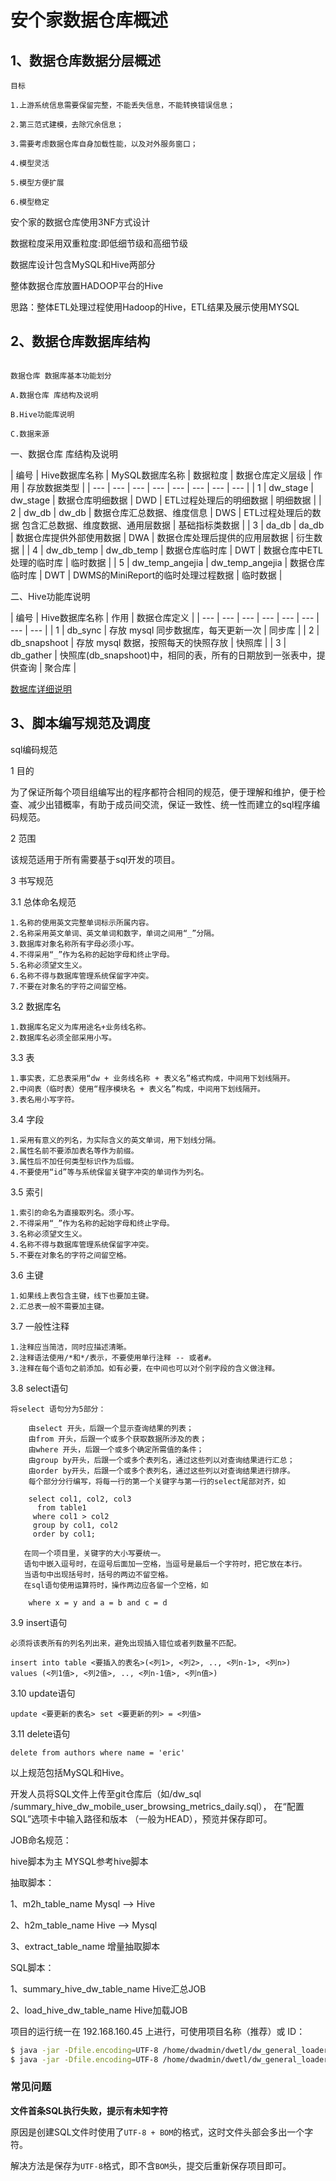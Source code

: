 安个家数据仓库概述
================


## 1、数据仓库数据分层概述

```
目标

1.上游系统信息需要保留完整，不能丢失信息，不能转换错误信息；

2.第三范式建模，去除冗余信息；

3.需要考虑数据仓库自身加载性能，以及对外服务窗口；

4.模型灵活

5.模型方便扩展

6.模型稳定

```

安个家的数据仓库使用3NF方式设计


数据粒度采用双重粒度:即低细节级和高细节级


数据库设计包含MySQL和Hive两部分


整体数据仓库放置HADOOP平台的Hive


思路：整体ETL处理过程使用Hadoop的Hive，ETL结果及展示使用MYSQL



## 2、数据仓库数据库结构


```

数据仓库 数据库基本功能划分

A.数据仓库 库结构及说明

B.Hive功能库说明

C.数据来源

```

一、数据仓库 库结构及说明

| 编号 | Hive数据库名称 | MySQL数据库名称 | 数据粒度 | 数据仓库定义层级 | 作用 | 存放数据类型 |
| --- | --- | --- | --- | --- | --- | --- | --- |
| 1 | dw_stage | dw_stage | 数据仓库明细数据 | DWD | ETL过程处理后的明细数据 | 明细数据 |
| 2 | dw_db | dw_db | 数据仓库汇总数据、维度信息  | DWS | ETL过程处理后的数据 包含汇总数据、维度数据、通用层数据 | 基础指标类数据 |
| 3 | da_db | da_db | 数据仓库提供外部使用数据  | DWA | 数据仓库处理后提供的应用层数据 | 衍生数据 |
| 4 | dw_db_temp | dw_db_temp | 数据仓库临时库 | DWT | 数据仓库中ETL处理的临时库 | 临时数据 |
| 5 | dw_temp_angejia | dw_temp_angejia | 数据仓库临时库 | DWT | DWMS的MiniReport的临时处理过程数据 | 临时数据 |

二、Hive功能库说明

| 编号 | Hive数据库名称 | 作用 | 数据仓库定义 |
| --- | --- | --- | --- | --- | --- | --- | --- |
| 1 | db_sync | 存放 mysql 同步数据库，每天更新一次 | 同步库 |
| 2 | db_snapshoot | 存放 mysql 数据，按照每天的快照存放 | 快照库 |
| 3 | db_gather | 快照库(db_snapshoot)中，相同的表，所有的日期放到一张表中，提供查询 | 聚合库 |

[数据库详细说明](/docs/service/dw-databases/table-design/detail-tables/readme.md)

## 3、脚本编写规范及调度

sql编码规范

1 目的

为了保证所每个项目组编写出的程序都符合相同的规范，便于理解和维护，便于检查、减少出错概率，有助于成员间交流，保证一致性、统一性而建立的sql程序编码规范。

2 范围

该规范适用于所有需要基于sql开发的项目。

3 书写规范

3.1 总体命名规范

  	1.名称的使用英文完整单词标示所属内容。
  	2.名称采用英文单词、英文单词和数字，单词之间用“_”分隔。
  	3.数据库对象名称所有字母必须小写。
  	4.不得采用“_”作为名称的起始字母和终止字母。
  	5.名称必须望文生义。
  	6.名称不得与数据库管理系统保留字冲突。
  	7.不要在对象名的字符之间留空格。

3.2 数据库名

  	1.数据库名定义为库用途名+业务线名称。
  	2.数据库名必须全部采用小写。

3.3 表

  	1.事实表，汇总表采用“dw + 业务线名称 + 表义名”格式构成，中间用下划线隔开。
  	2.中间表（临时表）使用“程序模块名 + 表义名”构成，中间用下划线隔开。
  	3.表名用小写字符。

3.4 字段

  	1.采用有意义的列名，为实际含义的英文单词，用下划线分隔。
  	2.属性名前不要添加表名等作为前缀。
  	3.属性后不加任何类型标识作为后缀。
  	4.不要使用“id”等与系统保留关键字冲突的单词作为列名。

3.5 索引

  	1.索引的命名为直接取列名。须小写。
  	2.不得采用“_”作为名称的起始字母和终止字母。
  	3.名称必须望文生义。
  	4.名称不得与数据库管理系统保留字冲突。
  	5.不要在对象名的字符之间留空格。

3.6 主键

  	1.如果线上表包含主键，线下也要加主键。
  	2.汇总表一般不需要加主键。

3.7 一般性注释

  	1.注释应当简洁，同时应描述清晰。
  	2.注释语法使用/*和*/表示，不要使用单行注释 -- 或者#。
  	3.注释在每个语句之前添加。如有必要，在中间也可以对个别字段的含义做注释。

3.8 select语句

  	将select 语句分为5部分：

		由select 开头，后跟一个显示查询结果的列表；
		由from 开头，后跟一个或多个获取数据所涉及的表；
		由where 开头，后跟一个或多个确定所需值的条件；
		由group by开头，后跟一个或多个表列名，通过这些列以对查询结果进行汇总；
		由order by开头，后跟一个或多个表列名，通过这些列以对查询结果进行排序。
        每个部分分行编写，将每一行的第一个关键字与第一行的select尾部对齐，如

        select col1, col2, col3
          from table1
         where col1 > col2
         group by col1, col2
         order by col1;

       在同一个项目里，关键字的大小写要统一。
       语句中嵌入逗号时，在逗号后面加一空格，当逗号是最后一个字符时，把它放在本行。
       当语句中出现括号时，括号的两边不留空格。
       在sql语句使用运算符时，操作两边应各留一个空格，如

        where x = y and a = b and c = d


3.9 insert语句

  	必须将该表所有的列名列出来，避免出现插入错位或者列数量不匹配。

    insert into table <要插入的表名>(<列1>, <列2>, .., <列n-1>, <列n>)
    values (<列1值>, <列2值>, .., <列n-1值>, <列n值>)

3.10 update语句

    update <要更新的表名> set <要更新的列> = <列值>

3.11 delete语句

    delete from authors where name = 'eric'


以上规范包括MySQL和Hive。

开发人员将SQL文件上传至git仓库后（如/dw_sql /summary_hive_dw_mobile_user_browsing_metrics_daily.sql），
在“配置SQL”选项卡中输入路径和版本 （一般为HEAD），预览并保存即可。

JOB命名规范：

hive脚本为主 MYSQL参考hive脚本

抽取脚本：

1、m2h_table_name Mysql --> Hive

2、h2m_table_name Hive --> Mysql

3、extract_table_name  增量抽取脚本

SQL脚本：

1、summary_hive_dw_table_name Hive汇总JOB

2、load_hive_dw_table_name    Hive加载JOB

项目的运行统一在 192.168.160.45 上进行，可使用项目名称（推荐）或 ID：

```bash
$ java -jar -Dfile.encoding=UTF-8 /home/dwadmin/dwetl/dw_general_loader.jar summary_hive_dw_mobile_user_browsing_metrics_daily
$ java -jar -Dfile.encoding=UTF-8 /home/dwadmin/dwetl/dw_general_loader.jar 117
```

### 常见问题

**文件首条SQL执行失败，提示有未知字符**

原因是创建SQL文件时使用了`UTF-8 + BOM`的格式，这时文件头部会多出一个字符。

解决方法是保存为`UTF-8`格式，即不含`BOM`头，提交后重新保存项目即可。

